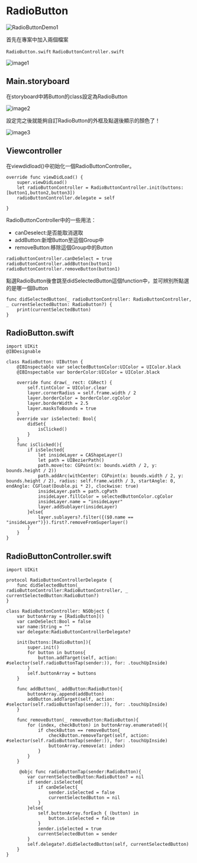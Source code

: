# RadioButton


![RadioButtonDemo1](https://raw.githubusercontent.com/a2734043/RadioButton/master/images/RadioButtonDemo.gif)

首先在專案中加入兩個檔案

`RadioButton.swift` `RadioButtonController.swift`

![image1](https://raw.githubusercontent.com/a2734043/RadioButton/master/images/image1.png)

## Main.storyboard

在storyboard中將Button的class設定為RadioButton

![image2](https://raw.githubusercontent.com/a2734043/RadioButton/master/images/image2.png)

設定完之後就能夠自訂RadioButton的外框及點選後顯示的顏色了！

![image3](https://raw.githubusercontent.com/a2734043/RadioButton/master/images/image3.png)


## Viewcontroller

在viewdidload()中初始化一個RadioButtonController。

	override func viewDidLoad() {
        super.viewDidLoad()
        let radioButtonController = RadioButtonController.init(buttons: [button1,button2,button3])
        radioButtonController.delegate = self
        
    }
    
    
RadioButtonController中的一些用法：

- canDeselect:是否能取消選取
- addButton:新增Button至這個Group中
- removeButton:移除這個Group中的Button

```
radioButtonController.canDeSelect = true
radioButtonController.addButton(button1)
radioButtonController.removeButton(button1)
```

點選RadioButton後會跳至didSelectedButton這個function中，並可辨別所點選的是哪一個Button

	func didSelectedButton(_ radioButtonController: RadioButtonController, _ currentSelectedButton: RadioButton?) {
        print(currentSelectedButton)
    }
    
## RadioButton.swift
```
import UIKit
@IBDesignable

class RadioButton: UIButton {
    @IBInspectable var selectedButtonColor:UIColor = UIColor.black
    @IBInspectable var borderColor:UIColor = UIColor.black
    
    override func draw(_ rect: CGRect) {
        self.tintColor = UIColor.clear
        layer.cornerRadius = self.frame.width / 2
        layer.borderColor = borderColor.cgColor
        layer.borderWidth = 2.5
        layer.masksToBounds = true
    }
    override var isSelected: Bool{
        didSet{
            isClicked()
        }
    }
    func isClicked(){
        if isSelected{
            let insideLayer = CAShapeLayer()
            let path = UIBezierPath()
            path.move(to: CGPoint(x: bounds.width / 2, y: bounds.height / 2))
            path.addArc(withCenter: CGPoint(x: bounds.width / 2, y: bounds.height / 2), radius: self.frame.width / 3, startAngle: 0, endAngle: CGFloat(Double.pi * 2), clockwise: true)
            insideLayer.path = path.cgPath
            insideLayer.fillColor = selectedButtonColor.cgColor
            insideLayer.name = "insideLayer"
            layer.addSublayer(insideLayer)
        }else{
            layer.sublayers?.filter({($0.name == "insideLayer")}).first?.removeFromSuperlayer()
        }
    }
}
```

## RadioButtonController.swift
```
import UIKit

protocol RadioButtonControllerDelegate {
    func didSelectedButton(_ radioButtonController:RadioButtonController, _ currentSelectedButton:RadioButton?)
}

class RadioButtonController: NSObject {
    var buttonArray = [RadioButton]()
    var canDeSelect:Bool = false
    var name:String = ""
    var delegate:RadioButtonControllerDelegate?
        
    init(buttons:[RadioButton]){
        super.init()
        for button in buttons{
            button.addTarget(self, action: #selector(self.radioButtonTap(sender:)), for: .touchUpInside)
        }
        self.buttonArray = buttons
    }
    
    func addButton(_ addButton:RadioButton){
        buttonArray.append(addButton)
        addButton.addTarget(self, action: #selector(self.radioButtonTap(sender:)), for: .touchUpInside)
    }
    
    func removeButton(_ removeButton:RadioButton){
        for (index, checkButton) in buttonArray.enumerated(){
            if checkButton == removeButton{
                checkButton.removeTarget(self, action: #selector(self.radioButtonTap(sender:)), for: .touchUpInside)
                buttonArray.remove(at: index)
            }
        }
    }

     @objc func radioButtonTap(sender:RadioButton){
        var currentSelectedButton:RadioButton? = nil
        if sender.isSelected{
            if canDeSelect{
                sender.isSelected = false
                currentSelectedButton = nil
            }
        }else{
            self.buttonArray.forEach { (button) in
                button.isSelected = false
            }
            sender.isSelected = true
            currentSelectedButton = sender
        }
        self.delegate?.didSelectedButton(self, currentSelectedButton)
    }
}
```


    
    
  

  
  


